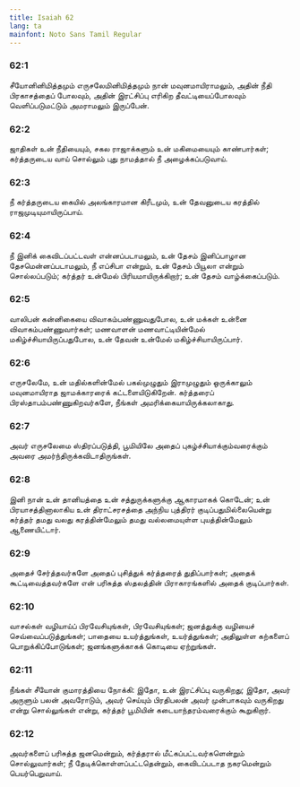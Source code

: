 ```yaml
---
title: Isaiah 62
lang: ta
mainfont: Noto Sans Tamil Regular
---
```


###  62:1

சீயோனினிமித்தமும் எருசலேமினிமித்தமும் நான் மவுனமாயிராமலும், அதின் நீதி பிரகாசத்தைப் போலவும், அதின் இரட்சிப்பு எரிகிற தீவட்டியைப்போலவும் வெளிப்படுமட்டும் அமராமலும் இருப்பேன்.

###  62:2

ஜாதிகள் உன் நீதியையும், சகல ராஜாக்களும் உன் மகிமையையும் காண்பார்கள்; கர்த்தருடைய வாய் சொல்லும் புது நாமத்தால் நீ அழைக்கப்படுவாய்.

###  62:3

நீ கர்த்தருடைய கையில் அலங்காரமான கிரீடமும், உன் தேவனுடைய கரத்தில் ராஜமுடியுமாயிருப்பாய்.

###  62:4

நீ இனிக் கைவிடப்பட்டவள் என்னப்படாமலும், உன் தேசம் இனிப்பாழான தேசமென்னப்படாமலும், நீ எப்சிபா என்றும், உன் தேசம் பியூலா என்றும் சொல்லப்படும்; கர்த்தர் உன்மேல் பிரியமாயிருக்கிறார்; உன் தேசம் வாழ்க்கைப்படும்.

###  62:5

வாலிபன் கன்னிகையை விவாகம்பண்ணுவதுபோல, உன் மக்கள் உன்னை விவாகம்பண்ணுவார்கள்; மணவாளன் மணவாட்டியின்மேல் மகிழ்ச்சியாயிருப்பதுபோல, உன் தேவன் உன்மேல் மகிழ்ச்சியாயிருப்பார்.

###  62:6

எருசலேமே, உன் மதில்களின்மேல் பகல்முழுதும் இராமுழுதும் ஒருக்காலும் மவுனமாயிராத ஜாமக்காரரைக் கட்டளையிடுகிறேன். கர்த்தரைப் பிரஸ்தாபம்பண்ணுகிறவர்களே, நீங்கள் அமரிக்கையாயிருக்கலாகாது.

###  62:7

அவர் எருசலேமை ஸ்திரப்படுத்தி, பூமியிலே அதைப் புகழ்ச்சியாக்கும்வரைக்கும் அவரை அமர்ந்திருக்கவிடாதிருங்கள்.

###  62:8

இனி நான் உன் தானியத்தை உன் சத்துருக்களுக்கு ஆகாரமாகக் கொடேன்; உன் பிரயாசத்தினாலாகிய உன் திராட்சரசத்தை அந்நிய புத்திரர் குடிப்பதுமில்லையென்று கர்த்தர் தமது வலது கரத்தின்மேலும் தமது வல்லமையுள்ள புயத்தின்மேலும் ஆணையிட்டார்.

###  62:9

அதைச் சேர்த்தவர்களே அதைப் புசித்துக் கர்த்தரைத் துதிப்பார்கள்; அதைக் கூட்டிவைத்தவர்களே என் பரிசுத்த ஸ்தலத்தின் பிராகாரங்களில் அதைக் குடிப்பார்கள்.

###  62:10

வாசல்கள் வழியாய்ப் பிரவேசியுங்கள், பிரவேசியுங்கள்; ஜனத்துக்கு வழியைச் செவ்வைப்படுத்துங்கள்; பாதையை உயர்த்துங்கள், உயர்த்துங்கள்; அதிலுள்ள கற்களைப் பொறுக்கிப்போடுங்கள்; ஜனங்களுக்காகக் கொடியை ஏற்றுங்கள்.

###  62:11

நீங்கள் சீயோன் குமாரத்தியை நோக்கி: இதோ, உன் இரட்சிப்பு வருகிறது; இதோ, அவர் அருளும் பலன் அவரோடும், அவர் செய்யும் பிரதிபலன் அவர் முன்பாகவும் வருகிறது என்று சொல்லுங்கள் என்று, கர்த்தர் பூமியின் கடையாந்தரம்வரைக்கும் கூறுகிறார்.

###  62:12

அவர்களைப் பரிசுத்த ஜனமென்றும், கர்த்தரால் மீட்கப்பட்டவர்களென்றும் சொல்லுவார்கள்; நீ தேடிக்கொள்ளப்பட்டதென்றும், கைவிடப்படாத நகரமென்றும் பெயர்பெறுவாய்.

